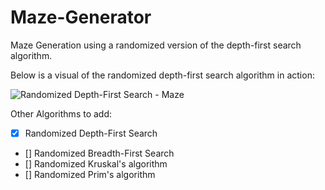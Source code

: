 # Maze-Generator
Maze Generation using a randomized version of the depth-first search algorithm.

Below is a visual of the randomized depth-first search algorithm in action:

![Randomized Depth-First Search - Maze](https://user-images.githubusercontent.com/37966672/57186230-3e952180-6ea9-11e9-916f-1de455bb63ed.gif)


Other Algorithms to add:

- [x] Randomized Depth-First Search 
- [] Randomized Breadth-First Search
- [] Randomized Kruskal's algorithm
- [] Randomized Prim's algorithm
